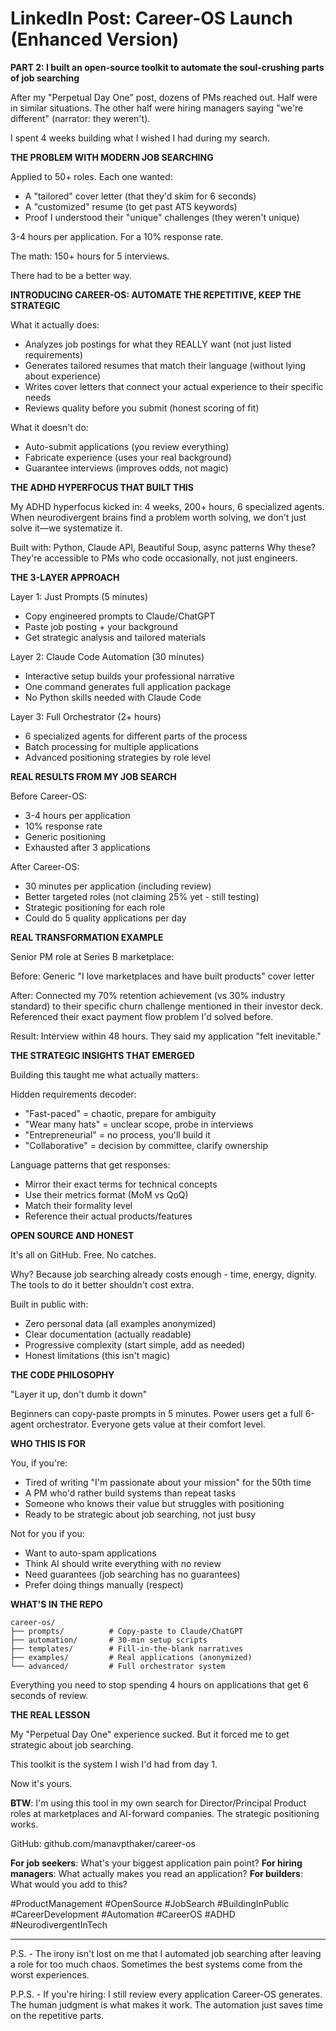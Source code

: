 # LinkedIn Post: Career-OS Launch (Enhanced Version)

**PART 2: I built an open-source toolkit to automate the soul-crushing parts of job searching**

After my "Perpetual Day One" post, dozens of PMs reached out. Half were in similar situations. The other half were hiring managers saying "we're different" (narrator: they weren't).

I spent 4 weeks building what I wished I had during my search.

**THE PROBLEM WITH MODERN JOB SEARCHING**

Applied to 50+ roles. Each one wanted:
- A "tailored" cover letter (that they'd skim for 6 seconds)
- A "customized" resume (to get past ATS keywords)
- Proof I understood their "unique" challenges (they weren't unique)

3-4 hours per application. For a 10% response rate.

The math: 150+ hours for 5 interviews.

There had to be a better way.

**INTRODUCING CAREER-OS: AUTOMATE THE REPETITIVE, KEEP THE STRATEGIC**

What it actually does:
- Analyzes job postings for what they REALLY want (not just listed requirements)
- Generates tailored resumes that match their language (without lying about experience)
- Writes cover letters that connect your actual experience to their specific needs
- Reviews quality before you submit (honest scoring of fit)

What it doesn't do:
- Auto-submit applications (you review everything)
- Fabricate experience (uses your real background)
- Guarantee interviews (improves odds, not magic)

**THE ADHD HYPERFOCUS THAT BUILT THIS**

My ADHD hyperfocus kicked in: 4 weeks, 200+ hours, 6 specialized agents.
When neurodivergent brains find a problem worth solving, we don't just solve it—we systematize it.

Built with: Python, Claude API, Beautiful Soup, async patterns
Why these? They're accessible to PMs who code occasionally, not just engineers.

**THE 3-LAYER APPROACH**

Layer 1: Just Prompts (5 minutes)
- Copy engineered prompts to Claude/ChatGPT
- Paste job posting + your background
- Get strategic analysis and tailored materials

Layer 2: Claude Code Automation (30 minutes)
- Interactive setup builds your professional narrative
- One command generates full application package
- No Python skills needed with Claude Code

Layer 3: Full Orchestrator (2+ hours)
- 6 specialized agents for different parts of the process
- Batch processing for multiple applications
- Advanced positioning strategies by role level

**REAL RESULTS FROM MY JOB SEARCH**

Before Career-OS:
- 3-4 hours per application
- 10% response rate
- Generic positioning
- Exhausted after 3 applications

After Career-OS:
- 30 minutes per application (including review)
- Better targeted roles (not claiming 25% yet - still testing)
- Strategic positioning for each role
- Could do 5 quality applications per day

**REAL TRANSFORMATION EXAMPLE**

Senior PM role at Series B marketplace:

Before: Generic "I love marketplaces and have built products" cover letter

After: Connected my 70% retention achievement (vs 30% industry standard) to their specific churn challenge mentioned in their investor deck. Referenced their exact payment flow problem I'd solved before.

Result: Interview within 48 hours. They said my application "felt inevitable."

**THE STRATEGIC INSIGHTS THAT EMERGED**

Building this taught me what actually matters:

Hidden requirements decoder:
- "Fast-paced" = chaotic, prepare for ambiguity
- "Wear many hats" = unclear scope, probe in interviews
- "Entrepreneurial" = no process, you'll build it
- "Collaborative" = decision by committee, clarify ownership

Language patterns that get responses:
- Mirror their exact terms for technical concepts
- Use their metrics format (MoM vs QoQ)
- Match their formality level
- Reference their actual products/features

**OPEN SOURCE AND HONEST**

It's all on GitHub. Free. No catches.

Why? Because job searching already costs enough - time, energy, dignity. The tools to do it better shouldn't cost extra.

Built in public with:
- Zero personal data (all examples anonymized)
- Clear documentation (actually readable)
- Progressive complexity (start simple, add as needed)
- Honest limitations (this isn't magic)

**THE CODE PHILOSOPHY**

"Layer it up, don't dumb it down"

Beginners can copy-paste prompts in 5 minutes.
Power users get a full 6-agent orchestrator.
Everyone gets value at their comfort level.

**WHO THIS IS FOR**

You, if you're:
- Tired of writing "I'm passionate about your mission" for the 50th time
- A PM who'd rather build systems than repeat tasks
- Someone who knows their value but struggles with positioning
- Ready to be strategic about job searching, not just busy

Not for you if you:
- Want to auto-spam applications
- Think AI should write everything with no review
- Need guarantees (job searching has no guarantees)
- Prefer doing things manually (respect)

**WHAT'S IN THE REPO**

```
career-os/
├── prompts/          # Copy-paste to Claude/ChatGPT
├── automation/       # 30-min setup scripts
├── templates/        # Fill-in-the-blank narratives
├── examples/         # Real applications (anonymized)
└── advanced/         # Full orchestrator system
```

Everything you need to stop spending 4 hours on applications that get 6 seconds of review.

**THE REAL LESSON**

My "Perpetual Day One" experience sucked. But it forced me to get strategic about job searching.

This toolkit is the system I wish I'd had from day 1.

Now it's yours.

**BTW**: I'm using this tool in my own search for Director/Principal Product roles at marketplaces and AI-forward companies. The strategic positioning works.

GitHub: github.com/manavpthaker/career-os

**For job seekers**: What's your biggest application pain point?
**For hiring managers**: What actually makes you read an application?
**For builders**: What would you add to this?

#ProductManagement #OpenSource #JobSearch #BuildingInPublic #CareerDevelopment #Automation #CareerOS #ADHD #NeurodivergentInTech

---

P.S. - The irony isn't lost on me that I automated job searching after leaving a role for too much chaos. Sometimes the best systems come from the worst experiences.

P.P.S. - If you're hiring: I still review every application Career-OS generates. The human judgment is what makes it work. The automation just saves time on the repetitive parts.